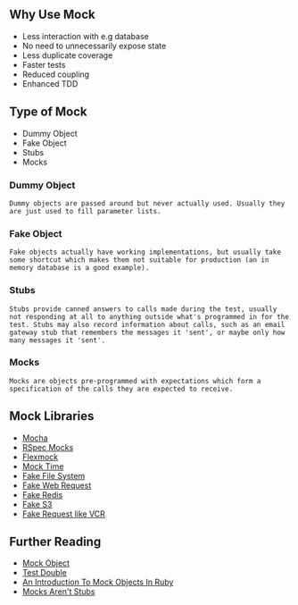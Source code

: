 ## Why Use Mock

   * Less interaction with e.g database
   * No need to unnecessarily expose state
   * Less duplicate coverage
   * Faster tests
   * Reduced coupling
   * Enhanced TDD


## Type of Mock

   * Dummy Object
   * Fake Object
   * Stubs
   * Mocks
  
### Dummy Object	  
	 
    Dummy objects are passed around but never actually used. Usually they are just used to fill parameter lists.

### Fake Object
	
	Fake objects actually have working implementations, but usually take some shortcut which makes them not suitable for production (an in memory database is a good example).

### Stubs
	
	Stubs provide canned answers to calls made during the test, usually not responding at all to anything outside what's programmed in for the test. Stubs may also record information about calls, such as an email gateway stub that remembers the messages it 'sent', or maybe only how many messages it 'sent'.

### Mocks
	
	Mocks are objects pre-programmed with expectations which form a specification of the calls they are expected to receive.


## Mock Libraries

   * [Mocha](https://github.com/freerange/mocha)
   * [RSpec Mocks](http://rubydoc.info/gems/rspec-mocks/frames)
   * [Flexmock](https://github.com/jimweirich/flexmock)
   * [Mock Time](https://github.com/travisjeffery/timecop)
   * [Fake File System](https://github.com/defunkt/fakefs)
   * [Fake Web Request](https://github.com/chrisk/fakeweb)
   * [Fake Redis](https://github.com/guilleiguaran/fakeredis)
   * [Fake S3](https://github.com/jubos/fake-s3)
   * [Fake Request like VCR](https://github.com/vcr/vcr)
   
   
   
## Further Reading  

   * [Mock Object](http://www.mockobjects.com/)
   * [Test Double](http://xunitpatterns.com/Test%20Double.html)
   * [An Introduction To Mock Objects In Ruby](http://jamesmead.org/talks/2007-07-09-introduction-to-mock-objects-in-ruby-at-lrug/)
   * [Mocks Aren't Stubs](http://martinfowler.com/articles/mocksArentStubs.html )
